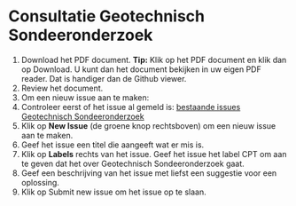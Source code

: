 # Consultatie Geotechnisch Sondeeronderzoek

1. Download het PDF document. **Tip:** Klik op het PDF document en klik dan op Download. U kunt dan het document bekijken in uw eigen PDF reader. Dat is handiger dan de Github viewer.
2. Review het document.
3. Om een nieuw issue aan te maken: 
  1. Controleer eerst of het issue al gemeld is: [bestaande issues Geotechnisch Sondeeronderzoek][1]
  1. Klik op **New Issue** (de groene knop rechtsboven) om een nieuw issue aan te maken.
  1. Geef het issue een titel die aangeeft wat er mis is.
  1. Klik op **Labels** rechts van het issue. Geef het issue het label CPT om aan te geven dat het over Geotechnisch Sondeeronderzoek gaat. 
  1. Geef een beschrijving van het issue met liefst een suggestie voor een oplossing.
  1. Klik op Submit new issue om het issue op te slaan. 
  
  
  [1]: https://github.com/lvdbrink/Demo-BRO-Consultatie/issues?q=is%3Aissue+is%3Aopen+label%3ACPT
